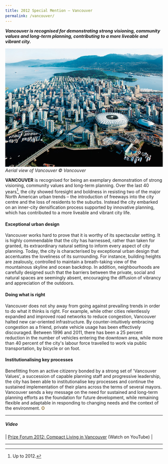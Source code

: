 ```yaml
---
title: 2012 Special Mention — Vancouver
permalink: /vancouver/
---
```


***Vancouver is recognised for demonstrating strong visioning, community values and long-term planning, contributing to a more liveable and vibrant city.***

![Vancouver](/images/special-mentions/vancouver.jpg)*Aerial view of Vancouver © Vancouver*

**VANCOUVER** is recognised for being an exemplary demonstration of strong visioning, community values and long-term planning. Over the last 40 years[^1], the city showed foresight and boldness in resisting two of the major North American urban trends – the introduction of freeways into the city centre and the loss of residents to the suburbs. Instead the city embarked on an inner-city densification process supported by innovative planning, which has contributed to a more liveable and vibrant city life.

#### **Exceptional urban design**

Vancouver works hard to prove that it is worthy of its spectacular setting. It is highly commendable that the city has harnessed, rather than taken for granted, its extraordinary natural setting to inform every aspect of city planning. Today, the city is characterised by exceptional urban design that accentuates the loveliness of its surrounding. For instance, building heights are zealously, controlled to maintain a breath-taking view of the mountainous skyline and ocean backdrop. In addition, neighbourhoods are carefully designed such that the barriers between the private, social and natural spaces are seemingly absent, encouraging the diffusion of vibrancy and appreciation of the outdoors.

#### **Doing what is right**

Vancouver does not shy away from going against prevailing trends in order to do what it thinks is right. For example, while other cities relentlessly expanded and improved road networks to reduce congestion, Vancouver halted new car-oriented infrastructure. By counter-intuitively embracing congestion as a friend, private vehicle usage has been effectively discouraged. Between 1996 and 2011, there has been a 25 percent reduction in the number of vehicles entering the downtown area, while more than 40 percent of the city's labour force travelled to work via public transportation, by bicycle or on foot.

#### **Institutionalising key processes**

Benefitting from an active citizenry bonded by a strong set of 'Vancouver Values', a succession of capable planning staff and progressive leadership, the city has been able to institutionalise key processes and continue the sustained implementation of their plans across the terms of several mayors. Vancouver sends a key message on the need for sustained and long-term planning efforts as the foundation for future development, while remaining flexible and adaptable in responding to changing needs and the context of the environment. **<font color="#967942">O</font>**

---

##### **Video**

| [Prize Forum 2012: Compact Living in Vancouver](https://youtu.be/mVczsRmHSmM) (Watch on YouTube) |

---

[^1]: Up to 2012. 

